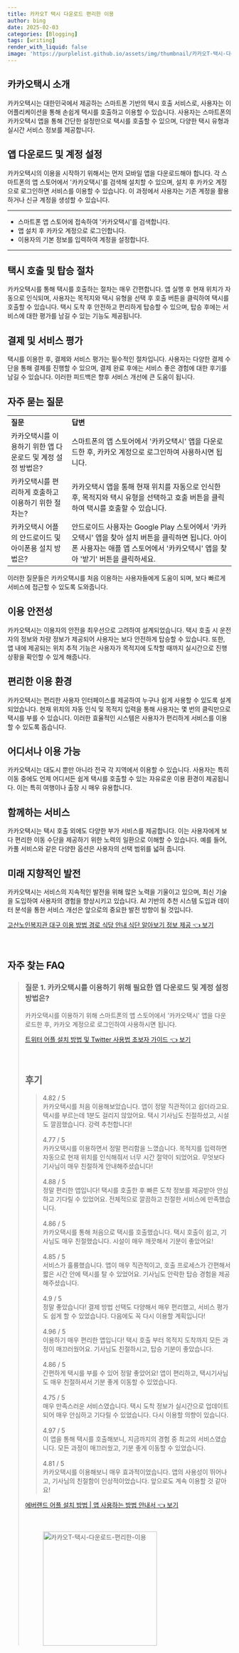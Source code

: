 ```yaml
---
title: 카카오T 택시 다운로드 편리한 이용
author: bing
date: 2025-02-03
categories: [Blogging]
tags: [writing]
render_with_liquid: false
image: 'https://purplelist.github.io/assets/img/thumbnail/카카오T-택시-다운로드-편리한-이용.webp'
---
```



<h2 id='카카오택시 소개'>카카오택시 소개</h2>

<p>카카오택시는 대한민국에서 제공하는 스마트폰 기반의 택시 호출 서비스로, 사용자는 이 어플리케이션을 통해 손쉽게 택시를 호출하고 이용할 수 있습니다. 사용자는 스마트폰의 카카오택시 앱을 통해 간단한 설정만으로 택시를 호출할 수 있으며, 다양한 택시 유형과 실시간 서비스 정보를 제공합니다.</p>

<h2 id='앱 다운로드 및 계정 설정'>앱 다운로드 및 계정 설정</h2>

<p>카카오택시의 이용을 시작하기 위해서는 먼저 모바일 앱을 다운로드해야 합니다. 각 스마트폰의 앱 스토어에서 '카카오택시'를 검색해 설치할 수 있으며, 설치 후 카카오 계정으로 로그인하면 서비스를 이용할 수 있습니다. 이 과정에서 사용자는 기존 계정을 활용하거나 신규 계정을 생성할 수 있습니다.</p>

<hr />

<ul>
    <li>스마트폰 앱 스토어에 접속하여 '카카오택시'를 검색합니다.</li>
    <li>앱 설치 후 카카오 계정으로 로그인합니다.</li>
    <li>이용자의 기본 정보를 입력하여 계정을 설정합니다.</li>
</ul>

<hr />

<h2 id='택시 호출 및 탑승 절차'>택시 호출 및 탑승 절차</h2>

<p>카카오택시를 통해 택시를 호출하는 절차는 매우 간편합니다. 앱 실행 후 현재 위치가 자동으로 인식되며, 사용자는 목적지와 택시 유형을 선택 후 호출 버튼을 클릭하여 택시를 호출할 수 있습니다. 택시 도착 후 안전하고 편리하게 탑승할 수 있으며, 탑승 후에는 서비스에 대한 평가를 남길 수 있는 기능도 제공됩니다.</p>

<h2 id='결제 및 서비스 평가'>결제 및 서비스 평가</h2>

<p>택시를 이용한 후, 결제와 서비스 평가는 필수적인 절차입니다. 사용자는 다양한 결제 수단을 통해 결제를 진행할 수 있으며, 결제 완료 후에는 서비스 좋은 경험에 대한 후기를 남길 수 있습니다. 이러한 피드백은 향후 서비스 개선에 큰 도움이 됩니다.</p>

<h2 id='자주 묻는 질문'>자주 묻는 질문</h2>

<table>
    <tr>
        <td><b>질문</b></td>
        <td><b>답변</b></td>
    </tr>
    <tr>
        <td>카카오택시를 이용하기 위한 앱 다운로드 및 계정 설정 방법은?</td>
        <td>스마트폰의 앱 스토어에서 '카카오택시' 앱을 다운로드한 후, 카카오 계정으로 로그인하여 사용하시면 됩니다.</td>
    </tr>
    <tr>
        <td>카카오택시를 편리하게 호출하고 이용하기 위한 절차는?</td>
        <td>카카오택시 앱을 통해 현재 위치를 자동으로 인식한 후, 목적지와 택시 유형을 선택하고 호출 버튼을 클릭하여 택시를 호출할 수 있습니다.</td>
    </tr>
    <tr>
        <td>카카오택시 어플의 안드로이드 및 아이폰용 설치 방법은?</td>
        <td>안드로이드 사용자는 Google Play 스토어에서 '카카오택시' 앱을 찾아 설치 버튼을 클릭하면 됩니다. 아이폰 사용자는 애플 앱 스토어에서 '카카오택시' 앱을 찾아 '받기' 버튼을 클릭하세요.</td>
    </tr>
</table>

<p>이러한 질문들은 카카오택시를 처음 이용하는 사용자들에게 도움이 되며, 보다 빠르게 서비스에 접근할 수 있도록 도와줍니다.</p>

<h2 id='이용 안전성'>이용 안전성</h2>

<p>카카오택시는 이용자의 안전을 최우선으로 고려하여 설계되었습니다. 택시 호출 시 운전자의 정보와 차량 정보가 제공되어 사용자는 보다 안전하게 탑승할 수 있습니다. 또한, 앱 내에 제공되는 위치 추적 기능은 사용자가 목적지에 도착할 때까지 실시간으로 진행 상황을 확인할 수 있게 해줍니다.</p>

<h2 id='편리한 이용 환경'>편리한 이용 환경</h2>

<p>카카오택시는 편리한 사용자 인터페이스를 제공하여 누구나 쉽게 사용할 수 있도록 설계되었습니다. 현재 위치의 자동 인식 및 목적지 입력을 통해 사용자는 몇 번의 클릭만으로 택시를 부를 수 있습니다. 이러한 효율적인 시스템은 사용자가 편리하게 서비스를 이용할 수 있도록 돕습니다.</p>

<h2 id='어디서나 이용 가능'>어디서나 이용 가능</h2>

<p>카카오택시는 대도시 뿐만 아니라 전국 각 지역에서 이용할 수 있습니다. 사용자는 특히 이동 중에도 언제 어디서든 쉽게 택시를 호출할 수 있는 자유로운 이용 환경이 제공됩니다. 이는 특히 여행이나 출장 시 매우 유용합니다.</p>

<h2 id='함께하는 서비스'>함께하는 서비스</h2>

<p>카카오택시는 택시 호출 외에도 다양한 부가 서비스를 제공합니다. 이는 사용자에게 보다 편리한 이동 수단을 제공하기 위한 노력의 일환으로 이해할 수 있습니다. 예를 들어, 카풀 서비스와 같은 다양한 옵션은 사용자의 선택 범위를 넓혀 줍니다.</p>

<h2 id='미래 지향적인 발전'>미래 지향적인 발전</h2>

<p>카카오택시는 서비스의 지속적인 발전을 위해 많은 노력을 기울이고 있으며, 최신 기술을 도입하여 사용자의 경험을 향상시키고 있습니다. AI 기반의 추천 시스템 도입과 데이터 분석을 통한 서비스 개선은 앞으로의 중요한 발전 방향이 될 것입니다.</p>


<p><a class="click-button" title="고산노인복지관 대구 이용 방법 경로 식당 안내 식단 알아보기 정보 제공" href="https://purplelist.github.io/posts/%EA%B3%A0%EC%82%B0%EB%85%B8%EC%9D%B8%EB%B3%B5%EC%A7%80%EA%B4%80-%EB%8C%80%EA%B5%AC-%EC%9D%B4%EC%9A%A9-%EB%B0%A9%EB%B2%95-%EA%B2%BD%EB%A1%9C-%EC%8B%9D%EB%8B%B9-%EC%95%88%EB%82%B4-%EC%8B%9D%EB%8B%A8-%EC%95%8C%EC%95%84%EB%B3%B4%EA%B8%B0-%EC%A0%95%EB%B3%B4-%EC%A0%9C%EA%B3%B5/" rel="dofollow">고산노인복지관 대구 이용 방법 경로 식당 안내 식단 알아보기 정보 제공 👈 보기</a></p><br>
<h2 id='자주_찾는_FAQ'>자주 찾는 FAQ</h2>
<div itemscope="" itemtype="https://schema.org/FAQPage"> 
<blockquote> 
<div itemscope="" itemprop="mainEntity" itemtype="https://schema.org/Question"> 
<h3 itemprop="name">질문 1. 카카오택시를 이용하기 위해 필요한 앱 다운로드 및 계정 설정 방법은?</h3> 
<div itemscope="" itemprop="acceptedAnswer" itemtype="https://schema.org/Answer"> 
<span itemprop="text"> 
<p>카카오택시를 이용하기 위해 스마트폰의 앱 스토어에서 '카카오택시' 앱을 다운로드한 후, 카카오 계정으로 로그인하여 사용하시면 됩니다.</p> 
</span> 
</div> 

</div> 
<div itemscope="" itemprop="mainEntity" itemtype="https://schema.org/Question"> 

<p><h</p>
<p><a class="click-button" title="트위터 어플 설치 방법 및 Twitter 사용법 초보자 가이드" href="https://purplelist.github.io/posts/%ED%8A%B8%EC%9C%84%ED%84%B0-%EC%96%B4%ED%94%8C-%EC%84%A4%EC%B9%98-%EB%B0%A9%EB%B2%95-%EB%B0%8F-Twitter-%EC%82%AC%EC%9A%A9%EB%B2%95-%EC%B4%88%EB%B3%B4%EC%9E%90-%EA%B0%80%EC%9D%B4%EB%93%9C/" rel="dofollow">트위터 어플 설치 방법 및 Twitter 사용법 초보자 가이드 👈 보기</a></p><br>
<h2 id='후기'>후기</h2>
<div itemscope itemtype="https://schema.org/Product">
  <blockquote>
  <div itemprop="review" itemscope itemtype="https://schema.org/Review">
      <div itemprop="reviewRating" itemscope itemtype="https://schema.org/Rating"> <span itemprop="ratingValue">4.82</span> / <span itemprop="bestRating">5</span> </div>
      <span itemprop="reviewBody">카카오택시를 처음 이용해보았습니다. 앱이 정말 직관적이고 쉽더라고요. 택시를 부르는데 1분도 걸리지 않았어요. 택시 기사님도 친절하셨고, 시설도 깔끔했습니다. 강력 추천합니다!</span>
  </div>
  <br>
  <div itemprop="review" itemscope itemtype="https://schema.org/Review">
      <div itemprop="reviewRating" itemscope itemtype="https://schema.org/Rating"> <span itemprop="ratingValue">4.77</span> / <span itemprop="bestRating">5</span> </div>
      <span itemprop="reviewBody">카카오택시를 이용하면서 정말 편리함을 느꼈습니다. 목적지를 입력하면 자동으로 현재 위치를 인식해줘서 너무 시간 절약이 되었어요. 무엇보다 기사님이 매우 친절하게 안내해주셨습니다!</span>
  </div>
  <br>
  <div itemprop="review" itemscope itemtype="https://schema.org/Review">
      <div itemprop="reviewRating" itemscope itemtype="schema.org/Rating"> <span itemprop="ratingValue">4.88</span> / <span itemprop="bestRating">5</span> </div>
      <span itemprop="reviewBody">정말 편리한 앱입니다! 택시를 호출한 후 빠른 도착 정보를 제공받아 안심하고 기다릴 수 있었어요. 전체적으로 깔끔하고 친절한 서비스에 만족했습니다.</span>
  </div>
  <br>
  <div itemprop="review" itemscope itemtype="https://schema.org/Review">
      <div itemprop="reviewRating" itemscope itemtype="https://schema.org/Rating"> <span itemprop="ratingValue">4.86</span> / <span itemprop="bestRating">5</span> </div>
      <span itemprop="reviewBody">카카오택시를 통해 처음으로 택시를 호출했습니다. 택시 호출이 쉽고, 기사님도 매우 친절했습니다. 시설이 매우 깨끗해서 기분이 좋았어요!</span>
  </div>
  <br>
  <div itemprop="review" itemscope itemtype="https://schema.org/Review">
      <div itemprop="reviewRating" itemscope itemtype="https://schema.org/Rating"> <span itemprop="ratingValue">4.85</span> / <span itemprop="bestRating">5</span> </div>
      <span itemprop="reviewBody">서비스가 훌륭했습니다. 앱이 매우 직관적이고, 호출 프로세스가 간편해서 짧은 시간 안에 택시를 탈 수 있었어요. 기사님도 안락한 탑승 경험을 제공해주셨습니다.</span>
  </div>
  <br>
  <div itemprop="review" itemscope itemtype="https://schema.org/Review">
      <div itemprop="reviewRating" itemscope itemtype="https://schema.org/Rating"> <span itemprop="ratingValue">4.9</span> / <span itemprop="bestRating">5</span> </div>
      <span itemprop="reviewBody">정말 좋았습니다! 결제 방법 선택도 다양해서 매우 편리했고, 서비스 평가도 쉽게 할 수 있었습니다. 다음에도 꼭 다시 이용할 계획입니다!</span>
  </div>
  <br>
  <div itemprop="review" itemscope itemtype="https://schema.org/Review">
      <div itemprop="reviewRating" itemscope itemtype="https://schema.org/Rating"> <span itemprop="ratingValue">4.96</span> / <span itemprop="bestRating">5</span> </div>
      <span itemprop="reviewBody">이용하기 매우 편리한 앱입니다! 택시 호출 부터 목적지 도착까지 모든 과정이 매끄러웠어요. 기사님도 친절하시고, 탑승 기분이 좋았습니다.</span>
  </div>
  <br>
  <div itemprop="review" itemscope itemtype="https://schema.org/Review">
      <div itemprop="reviewRating" itemscope itemtype="https://schema.org/Rating"> <span itemprop="ratingValue">4.86</span> / <span itemprop="bestRating">5</span> </div>
      <span itemprop="reviewBody">간편하게 택시를 부를 수 있어 정말 좋았어요! 앱이 편리하고, 택시기사님도 매우 친절하셔서 기분 좋게 이동할 수 있었습니다.</span>
  </div>
  <br>
  <div itemprop="review" itemscope itemtype="https://schema.org/Review">
      <div itemprop="reviewRating" itemscope itemtype="https://schema.org/Rating"> <span itemprop="ratingValue">4.75</span> / <span itemprop="bestRating">5</span> </div>
      <span itemprop="reviewBody">매우 만족스러운 서비스였습니다. 택시 도착 정보가 실시간으로 업데이트 되어 매우 안심하고 기다릴 수 있었습니다. 다시 이용할 의향이 있습니다.</span>
  </div>
  <br>
  <div itemprop="review" itemscope itemtype="https://schema.org/Review">
      <div itemprop="reviewRating" itemscope itemtype="https://schema.org/Rating"> <span itemprop="ratingValue">4.97</span> / <span itemprop="bestRating">5</span> </div>
      <span itemprop="reviewBody">이 앱을 통해 택시를 호출해보니, 지금까지의 경험 중 최고의 서비스였습니다. 모든 과정이 매끄러웠고, 기분 좋게 이동할 수 있었습니다.</span>
  </div>
  <br>
  <div itemprop="review" itemscope itemtype="https://schema.org/Review">
      <div itemprop="reviewRating" itemscope itemtype="https://schema.org/Rating"> <span itemprop="ratingValue">4.81</span> / <span itemprop="bestRating">5</span> </div>
      <span itemprop="reviewBody">카카오택시를 이용해보니 매우 효과적이었습니다. 앱의 사용성이 뛰어나고, 기사님의 친절함이 인상적이었습니다. 앞으로도 계속 이용할 것 같아요!</span>
  </div>
  </blockquote>
</div>
<p><a class="click-button" title="에버랜드 어플 설치 방법 | 앱 사용하는 방법 안내서" href="https://purplelist.github.io/posts/%EC%97%90%EB%B2%84%EB%9E%9C%EB%93%9C-%EC%96%B4%ED%94%8C-%EC%84%A4%EC%B9%98-%EB%B0%A9%EB%B2%95-%EC%95%B1-%EC%82%AC%EC%9A%A9%ED%95%98%EB%8A%94-%EB%B0%A9%EB%B2%95-%EC%95%88%EB%82%B4%EC%84%9C/" rel="dofollow">에버랜드 어플 설치 방법 | 앱 사용하는 방법 안내서 👈 보기</a></p><br>
<figure class="image"><img src="https://purplelist.github.io/assets/img/thumbnail/카카오T-택시-다운로드-편리한-이용.webp" alt="카카오T-택시-다운로드-편리한-이용" width="256" height="256"></figure>
